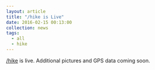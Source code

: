 ```yaml
---
layout: article
title: "/hike is Live"
date: 2016-02-15 00:13:00
collection: news
tags:
  - all
  - hike
---
```


[/hike](/hike/) is live. Additional pictures and GPS data coming soon.
